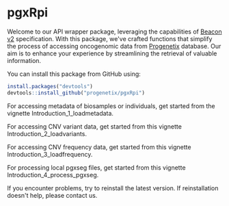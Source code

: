 # pgxRpi

Welcome to our API wrapper package, leveraging the capabilities of [Beacon v2](https://docs.genomebeacons.org/) specification. With this package, we've crafted functions that simplify the process of accessing oncogenomic data from [Progenetix](https://progenetix.org/) database. Our aim is to enhance your experience by streamlining the retrieval of valuable information.

You can install this package from GitHub using:

```r
install.packages("devtools")
devtools::install_github("progenetix/pgxRpi")
```

For accessing metadata of biosamples or individuals, get started from the vignette Introduction_1_loadmetadata.

For accessing CNV variant data, get started from this vignette Introduction_2_loadvariants.

For accessing CNV frequency data, get started from this vignette Introduction_3_loadfrequency.

For processing local pgxseg files, get started from this vignette Introduction_4_process_pgxseg.

If you encounter problems, try to reinstall the latest version. If reinstallation doesn't help, please contact us.
